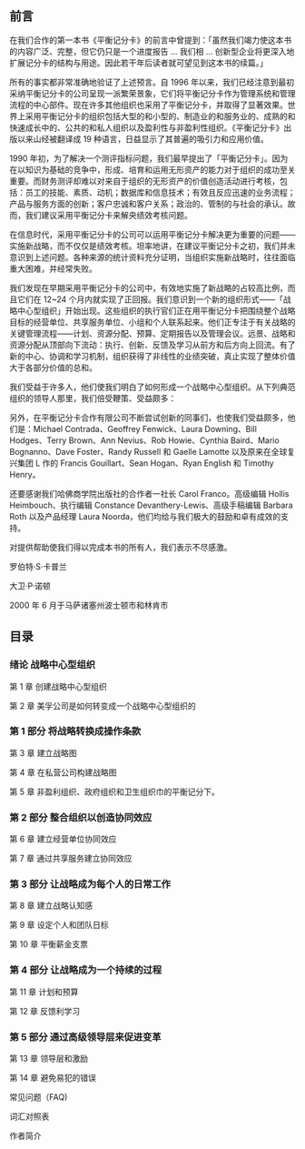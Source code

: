 ## 前言

在我们合作的第一本书《平衡记分卡》的前言中曾提到：「虽然我们竭力使这本书的内容广泛、完整，但它仍只是一个进度报告 ...  我们相 ... 创新型企业将更深入地扩展记分卡的结构与用途。因此若干年后读者就可望见到这本书的续篇。」

所有的事实都非常准确地验证了上述预言。自 1996 年以来，我们已经注意到最初采纳平衡记分卡的公司呈现一派繁荣景象，它们将平衡记分卡作为管理系统和管理流程的中心部件。现在许多其他组织也采用了平衡记分卡，并取得了显著效果。世界上采用平衡记分卡的组织包括大型的和小型的、制造业的和服务业的、成熟的和快速成长中的、公共的和私人组织以及盈利性与非盈利性组织。《平衡记分卡》出版以来山经被翻译成 19 种语言，日益显示了其普遍的吸引力和应用价值。

1990 年初，为了解决一个测评指标问题，我们最早提出了「平衡记分卡」。因为在以知识为基础的竞争中，形成、培育和运用无形资产的能力对于组织的成功至关重要。而财务测评却难以对来自于组织的无形资产的价值创造活动进行考核，包括：员工的技能、素质、动机；数据库和信息技术；有效且反应迅速的业务流程；产品与服务方面的创新；客户忠诚和客户关系；政治的、管制的与社会的承认。故而，我们建议采用平衡记分卡来解央绩效考核问题。

在信息时代，采用平衡记分卡的公司可以运用平衡记分卡解决更为重要的问题——实施新战略，而不仅仅是绩效考核。坦率地讲，在建议平衡记分卡之初，我们并未意识到上述问题。各种来源的统计资料充分证明，当组织实施新战略时，往往面临重大困难，并经常失败。

我们发现在早期采用平衡记分卡的公司中，有效地实施了新战略的占较高比例，而且它们在 12~24 个月内就实现了正回报。我们意识到一个新的组织形式——「战略中心型组织」开始出现。这些组织的执行官们正在用平衡记分卡把围绕整个战略目标的经营单位、共享服务单位、小组和个人联系起来。他们正专注于有关战略的关键管理流程——计划、资源分配、预算、定期报告以及管理会议。远景、战略和资源分配从顶部向下流动：执行、创新、反馈及学习从前方和后方向上回流。有了新的中心、协调和学习机制，组织获得了非线性的业绩突破，真止实现了整体价值大于各部分价值的总和。

我们受益于许多人，他们使我们明白了如何形成一个战略中心型组织。从下列典范组织的领导人那里，我们倍受鞭策、受益颇多：

另外，在平衡记分卡合作有限公司不断尝试创新的同事们，也使我们受益颇多，他们是：Michael Contrada、Geoffrey Fenwick、Laura Downing、Bill Hodges、Terry Brown、Ann Nevius、Rob Howie、Cynthia Baird、Mario Bognanno、Dave Foster、Randy Russell 和 Gaelle Lamotte 以及原来在全球复兴集团 L 作的 Francis Gouillart、Sean Hogan、Ryan English 和 Timothy Henry。

还要感谢我们哈佛商学院出版社的合作者一社长 Carol Franco。高级编辑 Hollis Heimbouch、执行编辑 Constance Devanthery-Lewis、高级手稿编辑 Barbara Roth 以及产品经理 Laura Noorda，他们均给与我们极大的鼓励和卓有成效的支持。

对提供帮助使我们得以完成本书的所有人，我们表示不尽感激。

罗伯特·S·卡普兰

大卫·P·诺顿

2000 年 6 月于马萨诸塞州波士顿市和林肯市

## 目录

### 绪论 战略中心型组织

第 1 章	创建战略中心型组织

第 2 章	美孚公司是如何转变成一个战略中心型组织的

### 第 1 部分 将战略转换成操作条款

第 3 章	建立战略图

第 4 章	在私营公司构建战略图

第 5 章	非盈利组织、政府组织和卫生组织巾的平衡记分下。

### 第 2 部分 整合组织以创造协同效应

第 6 章	建立经营单位协同效应

第 7 章	通过共享服务建立协同效应

### 第 3 部分 让战略成为每个人的日常工作

第 8 章	建立战略认知感

第 9 章	设定个人和团队日标

第 10 章	平衡薪金支票

### 第 4 部分 让战略成为一个持续的过程

第 11 章	计划和预算

第 12 章	反馈利学习

### 第 5 部分 通过高级领导层来促进变革

第 13 章	领导层和激励

第 14 章	避免易犯的错误

常见问题（FAQ)

词汇对照表

作者简介